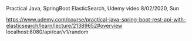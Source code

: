 Practical Java, SpringBoot ElasticSearch, Udemy video
8/02/2020, Sun

https://www.udemy.com/course/practical-java-spring-boot-rest-api-with-elasticsearch/learn/lecture/21389652#overview
localhost:8080/api/car/v1/random